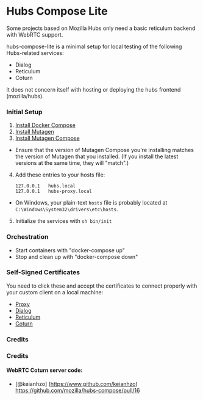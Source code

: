 # Hubs Compose Lite

Some projects based on Mozilla Hubs only need a basic reticulum backend with WebRTC support.

hubs-compose-lite is a minimal setup for local testing of the following Hubs-related services:

-   Dialog
-   Reticulum
-   Coturn

It does not concern itself with hosting or deploying the hubs frontend (mozilla/hubs).

### Initial Setup

1. [Install Docker Compose](https://docs.docker.com/compose/install)
2. [Install Mutagen](https://mutagen.io/documentation/introduction/installation)
3. [Install Mutagen Compose](https://github.com/mutagen-io/mutagen-compose#system-requirements)

-   Ensure that the version of Mutagen Compose you're installing matches the version of Mutagen that you installed. (If you install the latest versions at the same time, they will "match".)

4.  Add these entries to your hosts file:

        127.0.0.1   hubs.local
        127.0.0.1   hubs-proxy.local

-   On Windows, your plain-text `hosts` file is probably located at `C:\Windows\System32\drivers\etc\hosts`.

5. Initialize the services with `sh bin/init`

### Orchestration

-   Start containers with "docker-compose up"
-   Stop and clean up with "docker-compose down"

### Self-Signed Certificates

You need to click these and accept the certificates to connect properly with your custom client on a local machine:

-   [Proxy](https://hubs-proxy.local:4000)
-   [Dialog](https://hubs.local:4443)
-   [Reticulum](https://hubs.local:4000)
-   [Coturn](https://hubs.local:5349)

### Credits


### Credits

#### WebRTC Coturn server code:
- [@keianhzo] (https://www.github.com/keianhzo)
https://github.com/mozilla/hubs-compose/pull/16
